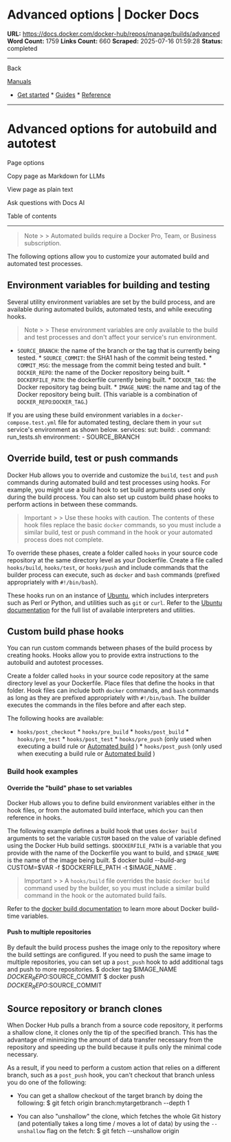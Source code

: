 # Advanced options | Docker Docs

**URL:** https://docs.docker.com/docker-hub/repos/manage/builds/advanced
**Word Count:** 1759
**Links Count:** 660
**Scraped:** 2025-07-16 01:59:28
**Status:** completed

---

Back

[Manuals](https://docs.docker.com/manuals/)

  * [Get started](https://docs.docker.com/get-started/)   * [Guides](https://docs.docker.com/guides/)   * [Reference](https://docs.docker.com/reference/)

* * *

# Advanced options for autobuild and autotest

Page options

Copy page as Markdown for LLMs

View page as plain text

Ask questions with Docs AI

Table of contents

* * *

> Note >  > Automated builds require a Docker Pro, Team, or Business subscription.

The following options allow you to customize your automated build and automated test processes.

## Environment variables for building and testing

Several utility environment variables are set by the build process, and are available during automated builds, automated tests, and while executing hooks.

> Note >  > These environment variables are only available to the build and test processes and don't affect your service's run environment.

  * `SOURCE_BRANCH`: the name of the branch or the tag that is currently being tested.   * `SOURCE_COMMIT`: the SHA1 hash of the commit being tested.   * `COMMIT_MSG`: the message from the commit being tested and built.   * `DOCKER_REPO`: the name of the Docker repository being built.   * `DOCKERFILE_PATH`: the dockerfile currently being built.   * `DOCKER_TAG`: the Docker repository tag being built.   * `IMAGE_NAME`: the name and tag of the Docker repository being built. \(This variable is a combination of `DOCKER_REPO`:`DOCKER_TAG`.\)

If you are using these build environment variables in a `docker-compose.test.yml` file for automated testing, declare them in your `sut` service's environment as shown below.               services:       sut:         build: .         command: run_tests.sh         environment:           - SOURCE_BRANCH

## Override build, test or push commands

Docker Hub allows you to override and customize the `build`, `test` and `push` commands during automated build and test processes using hooks. For example, you might use a build hook to set build arguments used only during the build process. You can also set up custom build phase hooks to perform actions in between these commands.

> Important >  > Use these hooks with caution. The contents of these hook files replace the basic `docker` commands, so you must include a similar build, test or push command in the hook or your automated process does not complete.

To override these phases, create a folder called `hooks` in your source code repository at the same directory level as your Dockerfile. Create a file called `hooks/build`, `hooks/test`, or `hooks/push` and include commands that the builder process can execute, such as `docker` and `bash` commands \(prefixed appropriately with `#!/bin/bash`\).

These hooks run on an instance of [Ubuntu](https://releases.ubuntu.com/), which includes interpreters such as Perl or Python, and utilities such as `git` or `curl`. Refer to the [Ubuntu documentation](https://ubuntu.com/) for the full list of available interpreters and utilities.

## Custom build phase hooks

You can run custom commands between phases of the build process by creating hooks. Hooks allow you to provide extra instructions to the autobuild and autotest processes.

Create a folder called `hooks` in your source code repository at the same directory level as your Dockerfile. Place files that define the hooks in that folder. Hook files can include both `docker` commands, and `bash` commands as long as they are prefixed appropriately with `#!/bin/bash`. The builder executes the commands in the files before and after each step.

The following hooks are available:

  * `hooks/post_checkout`   * `hooks/pre_build`   * `hooks/post_build`   * `hooks/pre_test`   * `hooks/post_test`   * `hooks/pre_push` \(only used when executing a build rule or [Automated build](https://docs.docker.com/docker-hub/repos/manage/builds/) \)   * `hooks/post_push` \(only used when executing a build rule or [Automated build](https://docs.docker.com/docker-hub/repos/manage/builds/) \)

### Build hook examples

#### Override the "build" phase to set variables

Docker Hub allows you to define build environment variables either in the hook files, or from the automated build interface, which you can then reference in hooks.

The following example defines a build hook that uses `docker build` arguments to set the variable `CUSTOM` based on the value of variable defined using the Docker Hub build settings. `$DOCKERFILE_PATH` is a variable that you provide with the name of the Dockerfile you want to build, and `$IMAGE_NAME` is the name of the image being built.               $ docker build --build-arg CUSTOM=$VAR -f $DOCKERFILE_PATH -t $IMAGE_NAME .     

> Important >  > A `hooks/build` file overrides the basic `docker build` command used by the builder, so you must include a similar build command in the hook or the automated build fails.

Refer to the [docker build documentation](https://docs.docker.com/reference/cli/docker/buildx/build/#build-arg) to learn more about Docker build-time variables.

#### Push to multiple repositories

By default the build process pushes the image only to the repository where the build settings are configured. If you need to push the same image to multiple repositories, you can set up a `post_push` hook to add additional tags and push to more repositories.               $ docker tag $IMAGE_NAME $DOCKER_REPO:$SOURCE_COMMIT     $ docker push $DOCKER_REPO:$SOURCE_COMMIT     

## Source repository or branch clones

When Docker Hub pulls a branch from a source code repository, it performs a shallow clone, it clones only the tip of the specified branch. This has the advantage of minimizing the amount of data transfer necessary from the repository and speeding up the build because it pulls only the minimal code necessary.

As a result, if you need to perform a custom action that relies on a different branch, such as a `post_push` hook, you can't checkout that branch unless you do one of the following:

  * You can get a shallow checkout of the target branch by doing the following:                  $ git fetch origin branch:mytargetbranch --depth 1         

  * You can also "unshallow" the clone, which fetches the whole Git history \(and potentially takes a long time / moves a lot of data\) by using the `--unshallow` flag on the fetch:                  $ git fetch --unshallow origin